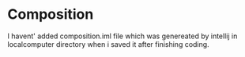# Composition

I havent' added composition.iml file which was genereated   by intellij in localcomputer directory when i saved it after finishing coding.
